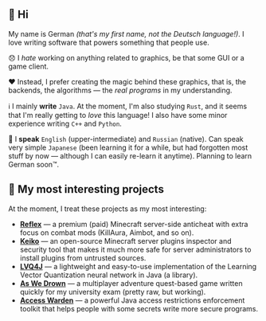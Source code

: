 ## 👋 Hi

My name is German *(that's my first name, not the Deutsch language!)*. I love writing software that powers something that people use. 

😞 I *hate* working on anything related to graphics, be that some GUI or a game client. 

❤️ Instead, I prefer creating the magic behind these graphics, that is, the backends, the algorithms — the *real programs* in my understanding.

ℹ️ I mainly **write** `Java`. At the moment, I'm also studying `Rust`, and it seems that I'm really getting to *love* this language! I also have some minor experience writing `C++` and `Python`.

💬 I **speak** `English` (upper-intermediate) and `Russian` (native). Can speak very simple `Japanese` (been learning it for a while, but had forgotten most stuff by now — although I can easily re-learn it anytime). Planning to learn German soon™️.




## 📝 My most interesting projects

At the moment, I treat these projects as my most interesting:
* [**Reflex**](https://g.reflex.rip/spigot) — a premium (paid) Minecraft server-side anticheat with extra focus on combat mods (KillAura, Aimbot, and so on).
* [**Keiko**](https://github.com/MeGysssTaa/keiko-plugin-inspector) — an open-source Minecraft server plugins inspector and security tool that makes it much more safe for server administrators to install plugins from untrusted sources.
* [**LVQ4J**](https://github.com/MeGysssTaa/lvq4j) — a lightweight and easy-to-use implementation of the Learning Vector Quantization neural network in Java (a library).
* [**As We Drown**](https://github.com/AsWeDrown) — a multiplayer adventure quest-based game written quickly for my university exam (pretty raw, but working).
* [**Access Warden**](https://github.com/MeGysssTaa/access-warden) — a powerful Java access restrictions enforcement toolkit that helps people with some secrets write more secure programs.
